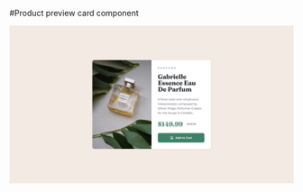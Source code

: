 #Product preview card component

![Design preview for the Product preview card component coding challenge](./design/desktop-design.jpg)

